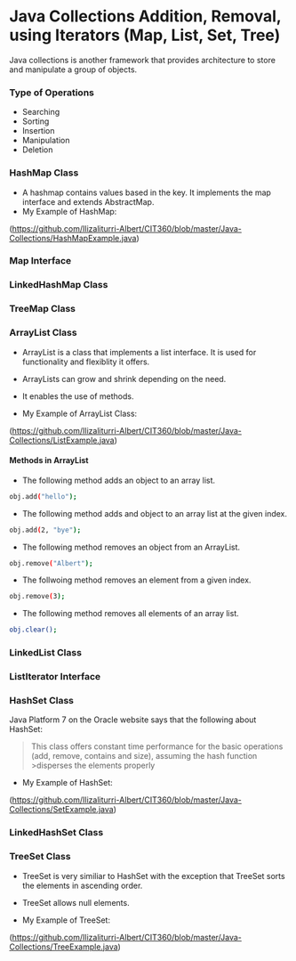 # Java Collections Addition, Removal, using Iterators (Map, List, Set, Tree)

Java collections is another framework that provides architecture to store and manipulate a group of objects. 

### Type of Operations

- Searching
- Sorting
- Insertion
- Manipulation 
- Deletion

### HashMap Class

- A hashmap contains values based in the key. It implements the map interface and extends AbstractMap.
- My Example of HashMap:

(https://github.com/Ilizaliturri-Albert/CIT360/blob/master/Java-Collections/HashMapExample.java)


### Map Interface
### LinkedHashMap Class
### TreeMap Class
### ArrayList Class

- ArrayList is a class that implements a list interface. It is used for functionality and flexiblity it offers. 
- ArrayLists can grow and shrink depending on the need. 
- It enables the use of methods. 

- My Example of ArrayList Class:

(https://github.com/Ilizaliturri-Albert/CIT360/blob/master/Java-Collections/ListExample.java)

#### Methods in ArrayList
- The following method adds an object to an array list. 
```sh
obj.add("hello");
```

- The following method adds and object to an array list at the given index.
```sh
obj.add(2, "bye");
```

- The following method removes an object from an ArrayList.
```sh
obj.remove("Albert");
```

- The follwoing method removes an element from a given index.
```sh
obj.remove(3);
```

- The following method removes all elements of an array list. 
```sh
obj.clear();
```


### LinkedList Class
### ListIterator Interface
### HashSet Class
Java Platform 7 on the Oracle website says that the following about HashSet:
>This class offers constant time performance for the basic operations (add, remove, contains and size), assuming the hash function >disperses the elements properly 

- My Example of HashSet:

(https://github.com/Ilizaliturri-Albert/CIT360/blob/master/Java-Collections/SetExample.java)
### LinkedHashSet Class
### TreeSet Class

- TreeSet is very similiar to HashSet with the exception that TreeSet sorts the elements in ascending order. 
- TreeSet allows null elements.


- My Example of TreeSet:

(https://github.com/Ilizaliturri-Albert/CIT360/blob/master/Java-Collections/TreeExample.java)

